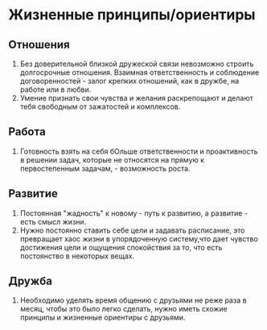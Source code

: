 # Жизненные принципы/ориентиры

## Отношения

1. Без доверительной близкой дружеской связи невозможно строить долгосрочные отношения. Взаимная ответственность и соблюдение договоренностей - залог крепких отношений, как в дружбе, на работе или в любви.
2. Умение признать свои чувства и желания раскрепощают и делают тебя свободным от зажатостей и комплексов.

## Работа

1. Готовность взять на себя бОльше ответственности и проактивность в решении задач, которые не относятся на прямую к первостепенным задачам, - возможность роста.

## Развитие

1. Постоянная "жадность" к новому - путь к развитию, а развитие - есть смысл жизни.
2. Нужно постоянно ставить себе цели и задавать расписание, это превращает хаос жизни в упорядоченную систему,что дает чувство достижения цели и ощущения спокойствия за то, что есть постоянство в некоторых вещах.

## Дружба

1. Необходимо уделять время общению с друзьями не реже раза в месяц, чтобы это было легко сделать, нужно иметь схожие принципы и жизненные ориентиры с друзьями.


